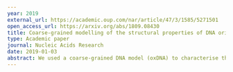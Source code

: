 ```yaml
---
year: 2019
external_url: https://academic.oup.com/nar/article/47/3/1585/5271501
open_access_url: https://arxiv.org/abs/1809.08430
title: Coarse-grained modelling of the structural properties of DNA origami
type: Academic paper
journal: Nucleic Acids Research
date: 2019-01-03
abstract: We used a coarse-grained DNA model (oxDNA) to characterise the detailed structural properties of DNA origami structures. The model gave an excellent fit for a particular orgami for which we have high quality experimental structural data.
---
```

